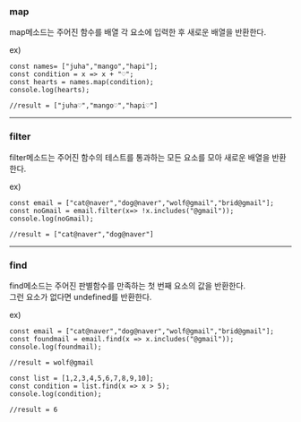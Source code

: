 ### map

map메소드는 주어진 함수를 배열 각 요소에 입력한 후 새로운 배열을 반환한다.


ex)
```
const names= ["juha","mango","hapi"];
const condition = x => x + "♡";
const hearts = names.map(condition);
console.log(hearts);

//result = ["juha♡","mango♡","hapi♡"]
```
-------------------------------------------------------
### filter

filter메소드는 주어진 함수의 테스트를 통과하는 모든 요소를 모아 새로운 배열을 반환한다.

ex)
```
const email = ["cat@naver","dog@naver","wolf@gmail","brid@gmail"];
const noGmail = email.filter(x=> !x.includes("@gmail"));
console.log(noGmail);

//result = ["cat@naver","dog@naver"]
```
-------------------------------------------------------
### find

find메소드는 주어진 판별함수를 만족하는 첫 번째 요소의 값을 반환한다.<br>
그런 요소가 없다면 undefined를 반환한다.


ex)
```
const email = ["cat@naver","dog@naver","wolf@gmail","brid@gmail"];
const foundmail = email.find(x => x.includes("@gmail"));
console.log(foundmail);

//result = wolf@gmail

const list = [1,2,3,4,5,6,7,8,9,10];
const condition = list.find(x => x > 5);
console.log(condition);

//result = 6
```
